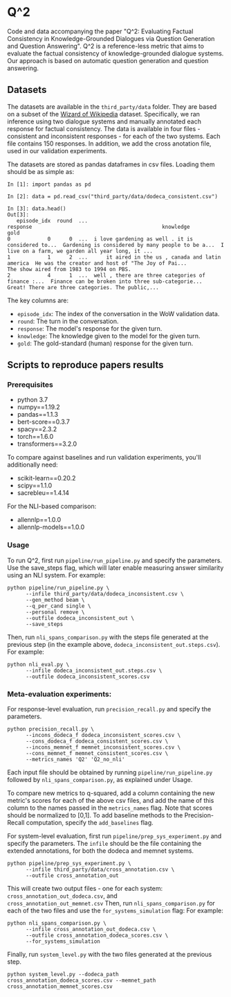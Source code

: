 # Q^2

Code and data accompanying the paper "Q^2: Evaluating Factual Consistency in Knowledge-Grounded Dialogues via Question Generation and Question Answering".
Q^2 is a reference-less metric that aims to evaluate the factual consistency of knowledge-grounded dialogue systems.
Our approach is based on automatic question generation and question answering.

## Datasets

The datasets are available in the `third_party/data` folder.
They are based on a subset of the [Wizard of Wikipedia](https://parl.ai/projects/wizard_of_wikipedia/) dataset.
Specifically, we ran inference using two dialogue systems and manually annotated each response for factual consistency. 
The data is available in four files - consistent and inconsistent responses - for each of the two systems. Each file contains 150 responses.
In addition, we add the cross anotation file, used in our validation experiments.

The datasets are stored as pandas dataframes in csv files. Loading them should be as simple as:

```
In [1]: import pandas as pd

In [2]: data = pd.read_csv("third_party/data/dodeca_consistent.csv")

In [3]: data.head()
Out[3]:
   episode_idx  round  ...                                           response                                          knowledge                                               gold
0            0      0  ...  i love gardening as well . it is considered to...  Gardening is considered by many people to be a...  I live on a farm, we garden all year long, it ...
1            1      2  ...      it aired in the us , canada and latin america  He was the creator and host of "The Joy of Pai...           The show aired from 1983 to 1994 on PBS.
2            4      1  ...  well , there are three categories of finance :...  Finance can be broken into three sub-categorie...  Great! There are three categories. The public,...

```

The key columns are:
- `episode_idx`: The index of the conversation in the WoW validation data.
- `round`: The turn in the conversation.
- `response`: The model's response for the given turn.
- `knowledge`: The knowledge given to the model for the given turn.
- `gold`: The gold-standard (human) response for the given turn.

## Scripts to reproduce papers results

### Prerequisites
* python 3.7
* numpy==1.19.2
* pandas==1.1.3
* bert-score==0.3.7
* spacy==2.3.2
* torch==1.6.0
* transformers==3.2.0

To compare against baselines and run validation experiments, you'll additionally need:
* scikit-learn==0.20.2
* scipy==1.1.0
* sacrebleu==1.4.14

For the NLI-based comparison:
* allennlp==1.0.0
* allennlp-models==1.0.0



### Usage
To run Q^2, first run `pipeline/run_pipeline.py` and specify the parameters. 
Use the save_steps flag, which will later enable measuring answer similarity using an NLI system.
For example:
```
python pipeline/run_pipeline.py \
      --infile third_party/data/dodeca_inconsistent.csv \
      --gen_method beam \
      --q_per_cand single \
      --personal remove \
      --outfile dodeca_inconsistent_out \
      --save_steps
```

Then, run `nli_spans_comparison.py` with the steps file generated at the previous step (in the example above, 
`dodeca_inconsistent_out.steps.csv`). 
For example:
```
python nli_eval.py \
      --infile dodeca_inconsistent_out.steps.csv \
      --outfile dodeca_inconsistent_scores.csv
```


### Meta-evaluation experiments:

For response-level evaluation, run `precision_recall.py` and specify the parameters.
```
python precision_recall.py \
      --incons_dodeca_f dodeca_inconsistent_scores.csv \
      --cons_dodeca_f dodeca_consistent_scores.csv \
	  --incons_memnet_f memnet_inconsistent_scores.csv \
      --cons_memnet_f memnet_consistent_scores.csv \
      --metrics_names 'Q2' 'Q2_no_nli'
```

Each input file should be obtained by running `pipeline/run_pipeline.py` followed by `nli_spans_comparison.py`, as 
explained under Usage.

To compare new metrics to q-squared, add a column containing the new metric's scores for each of the above csv files,
and add the name of this column to the names passed in the `metrics_names` flag. Note that scores should be normalized
to [0,1].
To add baseline methods to the Precision-Recall computation, specify the `add_baselines` flag.

For system-level evaluation, first run `pipeline/prep_sys_experiment.py` and specify the parameters.
The `infile` should be the file containing the extended annotations, for both the dodeca and memnet systems.
```
python pipeline/prep_sys_experiment.py \
      --infile third_party/data/cross_annotation.csv \
      --outfile cross_annotation_out
```

This will create two output files - one for each system: `cross_annotation_out_dodeca.csv`, and  
`cross_annotation_out_memnet.csv`
Then, run `nli_spans_comparison.py` for each of the two files and use the `for_systems_simulation` flag:
For example:
```
python nli_spans_comparison.py \
      --infile cross_annotation_out_dodeca.csv \
      --outfile cross_annotation_dodeca_scores.csv \
      --for_systems_simulation
```

Finally, run `system_level.py` with the two files generated at the previous step.
```
python system_level.py --dodeca_path cross_annotation_dodeca_scores.csv --memnet_path cross_annotation_memnet_scores.csv
```


